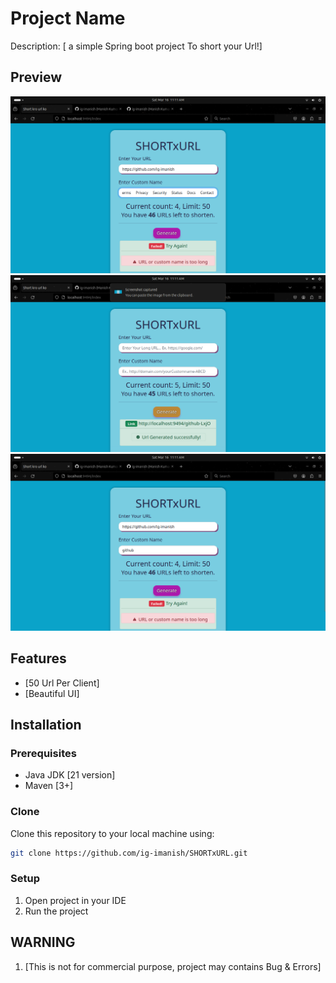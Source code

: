 
# Project Name

Description: [ a simple Spring boot project To short your Url!]

## Preview

![Screenshot 1](preview-img/ss1.png)
![Screenshot 2](preview-img/ss2.png)
![Screenshot 3](preview-img/ss3.png)

## Features

- [50 Url Per Client]
- [Beautiful UI]

## Installation
### Prerequisites

- Java JDK [21 version]
- Maven [3+]

### Clone
Clone this repository to your local machine using:

```bash
git clone https://github.com/ig-imanish/SHORTxURL.git
```

### Setup

1. Open project in your IDE
2. Run the project

## WARNING

1. [This is not for commercial purpose, project may contains Bug & Errors]
